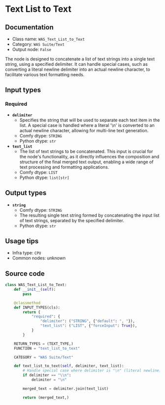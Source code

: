 # Text List to Text
## Documentation
- Class name: `WAS_Text_List_to_Text`
- Category: `WAS Suite/Text`
- Output node: `False`

The node is designed to concatenate a list of text strings into a single text string, using a specified delimiter. It can handle special cases, such as converting a literal newline delimiter into an actual newline character, to facilitate various text formatting needs.
## Input types
### Required
- **`delimiter`**
    - Specifies the string that will be used to separate each text item in the list. A special case is handled where a literal '\n' is converted to an actual newline character, allowing for multi-line text generation.
    - Comfy dtype: `STRING`
    - Python dtype: `str`
- **`text_list`**
    - The list of text strings to be concatenated. This input is crucial for the node's functionality, as it directly influences the composition and structure of the final merged text output, enabling a wide range of text processing and formatting applications.
    - Comfy dtype: `LIST`
    - Python dtype: `list[str]`
## Output types
- **`string`**
    - Comfy dtype: `STRING`
    - The resulting single text string formed by concatenating the input list of text strings, separated by the specified delimiter.
    - Python dtype: `str`
## Usage tips
- Infra type: `CPU`
- Common nodes: unknown


## Source code
```python
class WAS_Text_List_to_Text:
    def __init__(self):
        pass

    @classmethod
    def INPUT_TYPES(cls):
        return {
            "required": {
                "delimiter": ("STRING", {"default": ", "}),
                "text_list": ("LIST", {"forceInput": True}),
            }
        }

    RETURN_TYPES = (TEXT_TYPE,)
    FUNCTION = "text_list_to_text"

    CATEGORY = "WAS Suite/Text"

    def text_list_to_text(self, delimiter, text_list):
        # Handle special case where delimiter is "\n" (literal newline).
        if delimiter == "\\n":
            delimiter = "\n"

        merged_text = delimiter.join(text_list)

        return (merged_text,)

```
